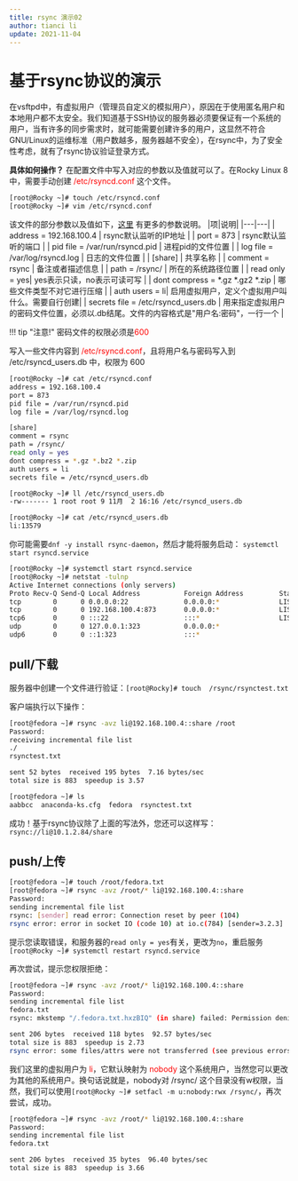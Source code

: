 ```yaml
---
title: rsync 演示02
author: tianci li
update: 2021-11-04
---
```


# 基于rsync协议的演示
在vsftpd中，有虚拟用户（管理员自定义的模拟用户），原因在于使用匿名用户和本地用户都不太安全。我们知道基于SSH协议的服务器必须要保证有一个系统的用户，当有许多的同步需求时，就可能需要创建许多的用户，这显然不符合GNU/Linux的运维标准（用户数越多，服务器越不安全），在rsync中，为了安全性考虑，就有了rsync协议验证登录方式。

**具体如何操作？**
在配置文件中写入对应的参数以及值就可以了。在Rocky Linux 8中，需要手动创建 <font color=red>/etc/rsyncd.conf</font> 这个文件。

```bash
[root@Rocky ~]# touch /etc/rsyncd.conf
[root@Rocky ~]# vim /etc/rsyncd.conf
```

该文件的部分参数以及值如下，[这里](04_rsync_configure.zh.md) 有更多的参数说明。
|项|说明|
|---|---|
| address = 192.168.100.4 | rsync默认监听的IP地址 |
| port = 873 | rsync默认监听的端口 |
| pid file = /var/run/rsyncd.pid | 进程pid的文件位置 |
| log file = /var/log/rsyncd.log | 日志的文件位置 |
| [share] | 共享名称 |
| comment = rsync | 备注或者描述信息 |
| path = /rsync/ | 所在的系统路径位置 |
| read only = yes| yes表示只读，no表示可读可写 |
| dont compress = *.gz *.gz2 *.zip | 哪些文件类型不对它进行压缩 |
| auth users = li| 启用虚拟用户，定义个虚拟用户叫什么。需要自行创建|
| secrets file = /etc/rsyncd_users.db | 用来指定虚拟用户的密码文件位置，必须以.db结尾。文件的内容格式是"用户名:密码"，一行一个 |

!!! tip "注意!"
    密码文件的权限必须是<font color=red>600</font>

写入一些文件内容到 <font color=red>/etc/rsyncd.conf</font>，且将用户名与密码写入到 /etc/rsyncd_users.db 中，权限为 600

```bash
[root@Rocky ~]# cat /etc/rsyncd.conf 
address = 192.168.100.4
port = 873
pid file = /var/run/rsyncd.pid
log file = /var/log/rsyncd.log

[share]
comment = rsync
path = /rsync/
read only = yes
dont compress = *.gz *.bz2 *.zip
auth users = li
secrets file = /etc/rsyncd_users.db

[root@Rocky ~]# ll /etc/rsyncd_users.db 
-rw------- 1 root root 9 11月  2 16:16 /etc/rsyncd_users.db

[root@Rocky ~]# cat /etc/rsyncd_users.db 
li:13579
```

你可能需要`dnf -y install rsync-daemon`，然后才能将服务启动： `systemctl start rsyncd.service` 

```bash
[root@Rocky ~]# systemctl start rsyncd.service 
[root@Rocky ~]# netstat -tulnp
Active Internet connections (only servers)
Proto Recv-Q Send-Q Local Address           Foreign Address         State       PID/Program name    
tcp        0      0 0.0.0.0:22              0.0.0.0:*               LISTEN      691/sshd            
tcp        0      0 192.168.100.4:873       0.0.0.0:*               LISTEN      4607/rsync          
tcp6       0      0 :::22                   :::*                    LISTEN      691/sshd            
udp        0      0 127.0.0.1:323           0.0.0.0:*                           671/chronyd         
udp6       0      0 ::1:323                 :::*                                671/chronyd  
```

## pull/下载

服务器中创建一个文件进行验证：`[root@Rocky]# touch  /rsync/rsynctest.txt`

客户端执行以下操作：

```bash
[root@fedora ~]# rsync -avz li@192.168.100.4::share /root
Password: 
receiving incremental file list
./
rsynctest.txt

sent 52 bytes  received 195 bytes  7.16 bytes/sec
total size is 883  speedup is 3.57

[root@fedora ~]# ls
aabbcc  anaconda-ks.cfg  fedora  rsynctest.txt
```

成功！基于rsync协议除了上面的写法外，您还可以这样写：`rsync://li@10.1.2.84/share`

## push/上传

```bash
[root@fedora ~]# touch /root/fedora.txt
[root@fedora ~]# rsync -avz /root/* li@192.168.100.4::share
Password: 
sending incremental file list
rsync: [sender] read error: Connection reset by peer (104)
rsync error: error in socket IO (code 10) at io.c(784) [sender=3.2.3]
```

提示您读取错误，和服务器的`read only = yes`有关，更改为`no`，重启服务`[root@Rocky ~]# systemctl restart rsyncd.service`

再次尝试，提示您权限拒绝：

```bash
[root@fedora ~]# rsync -avz /root/* li@192.168.100.4::share
Password: 
sending incremental file list
fedora.txt
rsync: mkstemp "/.fedora.txt.hxzBIQ" (in share) failed: Permission denied (13)

sent 206 bytes  received 118 bytes  92.57 bytes/sec
total size is 883  speedup is 2.73
rsync error: some files/attrs were not transferred (see previous errors) (code 23) at main.c(1330) [sender=3.2.3]
```

我们这里的虚拟用户为 <font color=red>li</font>，它默认映射为 <font color=red>nobody</font> 这个系统用户，当然您可以更改为其他的系统用户。换句话说就是，nobody对 /rsync/ 这个目录没有w权限，当然，我们可以使用`[root@Rocky ~]# setfacl -m u:nobody:rwx /rsync/`，再次尝试，成功。

```bash
[root@fedora ~]# rsync -avz /root/* li@192.168.100.4::share
Password: 
sending incremental file list
fedora.txt

sent 206 bytes  received 35 bytes  96.40 bytes/sec
total size is 883  speedup is 3.66

```
